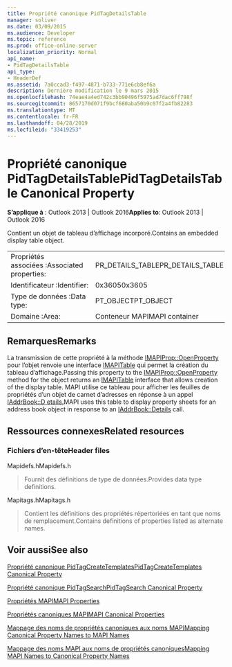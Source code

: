 ```yaml
---
title: Propriété canonique PidTagDetailsTable
manager: soliver
ms.date: 03/09/2015
ms.audience: Developer
ms.topic: reference
ms.prod: office-online-server
localization_priority: Normal
api_name:
- PidTagDetailsTable
api_type:
- HeaderDef
ms.assetid: 7a0ccad3-f497-4871-b733-771e6cb8ef6a
description: Dernière modification le 9 mars 2015
ms.openlocfilehash: 74eae4a4ed742c3bb90496f5975ad7dac6ff798f
ms.sourcegitcommit: 8657170d071f9bcf680aba50b9c07f2a4fb82283
ms.translationtype: MT
ms.contentlocale: fr-FR
ms.lasthandoff: 04/28/2019
ms.locfileid: "33419253"
---
```

# <a name="pidtagdetailstable-canonical-property"></a><span data-ttu-id="0a01a-103">Propriété canonique PidTagDetailsTable</span><span class="sxs-lookup"><span data-stu-id="0a01a-103">PidTagDetailsTable Canonical Property</span></span>

  
  
<span data-ttu-id="0a01a-104">**S’applique à** : Outlook 2013 | Outlook 2016</span><span class="sxs-lookup"><span data-stu-id="0a01a-104">**Applies to**: Outlook 2013 | Outlook 2016</span></span> 
  
<span data-ttu-id="0a01a-105">Contient un objet de tableau d’affichage incorporé.</span><span class="sxs-lookup"><span data-stu-id="0a01a-105">Contains an embedded display table object.</span></span>
  
|||
|:-----|:-----|
|<span data-ttu-id="0a01a-106">Propriétés associées :</span><span class="sxs-lookup"><span data-stu-id="0a01a-106">Associated properties:</span></span>  <br/> |<span data-ttu-id="0a01a-107">PR_DETAILS_TABLE</span><span class="sxs-lookup"><span data-stu-id="0a01a-107">PR_DETAILS_TABLE</span></span>  <br/> |
|<span data-ttu-id="0a01a-108">Identificateur :</span><span class="sxs-lookup"><span data-stu-id="0a01a-108">Identifier:</span></span>  <br/> |<span data-ttu-id="0a01a-109">0x3605</span><span class="sxs-lookup"><span data-stu-id="0a01a-109">0x3605</span></span>  <br/> |
|<span data-ttu-id="0a01a-110">Type de données :</span><span class="sxs-lookup"><span data-stu-id="0a01a-110">Data type:</span></span>  <br/> |<span data-ttu-id="0a01a-111">PT_OBJECT</span><span class="sxs-lookup"><span data-stu-id="0a01a-111">PT_OBJECT</span></span>  <br/> |
|<span data-ttu-id="0a01a-112">Domaine :</span><span class="sxs-lookup"><span data-stu-id="0a01a-112">Area:</span></span>  <br/> |<span data-ttu-id="0a01a-113">Conteneur MAPI</span><span class="sxs-lookup"><span data-stu-id="0a01a-113">MAPI container</span></span>  <br/> |
   
## <a name="remarks"></a><span data-ttu-id="0a01a-114">Remarques</span><span class="sxs-lookup"><span data-stu-id="0a01a-114">Remarks</span></span>

<span data-ttu-id="0a01a-115">La transmission de cette propriété à la méthode [IMAPIProp::OpenProperty](imapiprop-openproperty.md) pour l’objet renvoie une interface [IMAPITable](imapitableiunknown.md) qui permet la création du tableau d’affichage.</span><span class="sxs-lookup"><span data-stu-id="0a01a-115">Passing this property to the [IMAPIProp::OpenProperty](imapiprop-openproperty.md) method for the object returns an [IMAPITable](imapitableiunknown.md) interface that allows creation of the display table.</span></span> <span data-ttu-id="0a01a-116">MAPI utilise ce tableau pour afficher les feuilles de propriétés d’un objet de carnet d’adresses en réponse à un appel [IAddrBook::D etails.](iaddrbook-details.md)</span><span class="sxs-lookup"><span data-stu-id="0a01a-116">MAPI uses this table to display property sheets for an address book object in response to an [IAddrBook::Details](iaddrbook-details.md) call.</span></span> 
  
## <a name="related-resources"></a><span data-ttu-id="0a01a-117">Ressources connexes</span><span class="sxs-lookup"><span data-stu-id="0a01a-117">Related resources</span></span>

### <a name="header-files"></a><span data-ttu-id="0a01a-118">Fichiers d’en-tête</span><span class="sxs-lookup"><span data-stu-id="0a01a-118">Header files</span></span>

<span data-ttu-id="0a01a-119">Mapidefs.h</span><span class="sxs-lookup"><span data-stu-id="0a01a-119">Mapidefs.h</span></span>
  
> <span data-ttu-id="0a01a-120">Fournit des définitions de type de données.</span><span class="sxs-lookup"><span data-stu-id="0a01a-120">Provides data type definitions.</span></span>
    
<span data-ttu-id="0a01a-121">Mapitags.h</span><span class="sxs-lookup"><span data-stu-id="0a01a-121">Mapitags.h</span></span>
  
> <span data-ttu-id="0a01a-122">Contient les définitions des propriétés répertoriées en tant que noms de remplacement.</span><span class="sxs-lookup"><span data-stu-id="0a01a-122">Contains definitions of properties listed as alternate names.</span></span>
    
## <a name="see-also"></a><span data-ttu-id="0a01a-123">Voir aussi</span><span class="sxs-lookup"><span data-stu-id="0a01a-123">See also</span></span>



[<span data-ttu-id="0a01a-124">Propriété canonique PidTagCreateTemplates</span><span class="sxs-lookup"><span data-stu-id="0a01a-124">PidTagCreateTemplates Canonical Property</span></span>](pidtagcreatetemplates-canonical-property.md)
  
[<span data-ttu-id="0a01a-125">Propriété canonique PidTagSearch</span><span class="sxs-lookup"><span data-stu-id="0a01a-125">PidTagSearch Canonical Property</span></span>](pidtagsearch-canonical-property.md)


[<span data-ttu-id="0a01a-126">Propriétés MAPI</span><span class="sxs-lookup"><span data-stu-id="0a01a-126">MAPI Properties</span></span>](mapi-properties.md)
  
[<span data-ttu-id="0a01a-127">Propriétés canoniques MAPI</span><span class="sxs-lookup"><span data-stu-id="0a01a-127">MAPI Canonical Properties</span></span>](mapi-canonical-properties.md)
  
[<span data-ttu-id="0a01a-128">Mappage des noms de propriétés canoniques aux noms MAPI</span><span class="sxs-lookup"><span data-stu-id="0a01a-128">Mapping Canonical Property Names to MAPI Names</span></span>](mapping-canonical-property-names-to-mapi-names.md)
  
[<span data-ttu-id="0a01a-129">Mappage des noms MAPI aux noms de propriétés canoniques</span><span class="sxs-lookup"><span data-stu-id="0a01a-129">Mapping MAPI Names to Canonical Property Names</span></span>](mapping-mapi-names-to-canonical-property-names.md)

